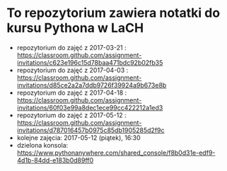 # To repozytorium zawiera notatki do kursu Pythona w LaCH

* repozytorium do zajęć z 2017-03-21 : https://classroom.github.com/assignment-invitations/c623e196c15d78baa471bdc92b02fb35
* repozytorium do zajęć z 2017-04-03 : https://classroom.github.com/assignment-invitations/d85ce2a2a7ddb9726f39924a9b673e8b
* repozytorium do zajęć z 2017-04-18 : https://classroom.github.com/assignment-invitations/60f03e99a8dec1ece99cc422212a1ed3
* repozytorium do zajęć z 2017-05-12 : https://classroom.github.com/assignment-invitations/d787016457b0975c85db1905285d2f9c
* kolejne zajęcia: 2017-05-12 (piątek), 16:30
* dzielona konsola: https://www.pythonanywhere.com/shared_console/f8b0d31e-edf9-4d1b-84dd-e183b0d89ff0

